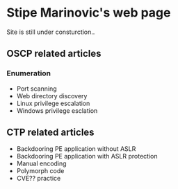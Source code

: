 # Stipe Marinovic's web page

Site is still under consturction..  

## OSCP related articles ##
### Enumeration ###
* Port scanning
* Web directory discovery
* Linux privilege escalation
* Windows privilege esclation

## CTP related articles ##
* Backdooring PE application without ASLR
* Backdooring PE application with ASLR protection
* Manual encoding
* Polymorph code
* CVE?? practice

